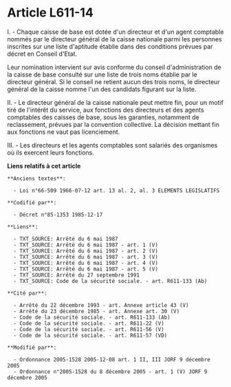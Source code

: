 # Article L611-14

I. - Chaque caisse de base est dotée d'un directeur et d'un agent comptable nommés par le directeur général de la caisse
nationale parmi les personnes inscrites sur une liste d'aptitude établie dans des conditions prévues par décret en Conseil
d'Etat.

Leur nomination intervient sur avis conforme du conseil d'administration de la caisse de base consulté sur une liste de trois
noms établie par le directeur général. Si le conseil ne retient aucun des trois noms, le directeur général de la caisse nomme
l'un des candidats figurant sur la liste.

II. - Le directeur général de la caisse nationale peut mettre fin, pour un motif tiré de l'intérêt du service, aux fonctions
des directeurs et des agents comptables des caisses de base, sous les garanties, notamment de reclassement, prévues par la
convention collective. La décision mettant fin aux fonctions ne vaut pas licenciement.

III. - Les directeurs et les agents comptables sont salariés des organismes où ils exercent leurs fonctions.

**Liens relatifs à cet article**

	**Anciens textes**:

	  - Loi n°66-509 1966-07-12 art. 13 al. 2, al. 3 ELEMENTS LEGISLATIFS

	**Codifié par**:

	  - Décret n°85-1353 1985-12-17

	**Liens**:

	  - TXT_SOURCE: Arrêté du 6 mai 1987
	  - TXT_SOURCE: Arrêté du 6 mai 1987 - art. 1 (V)
	  - TXT_SOURCE: Arrêté du 6 mai 1987 - art. 2 (V)
	  - TXT_SOURCE: Arrêté du 6 mai 1987 - art. 3 (V)
	  - TXT_SOURCE: Arrêté du 6 mai 1987 - art. 4 (V)
	  - TXT_SOURCE: Arrêté du 6 mai 1987 - art. 5 (V)
	  - TXT_SOURCE: Arrêté du 27 septembre 1991
	  - TXT_SOURCE: Code de la sécurité sociale. - art. R611-133 (Ab)

	**Cité par**:

	  - Arrêté du 22 décembre 1993 - art. Annexe article 43 (V)
	  - Arrêté du 23 décembre 1985 - art. Annexe art. 30 (V)
	  - Code de la sécurité sociale. - art. R611-133 (Ab)
	  - Code de la sécurité sociale. - art. R611-22 (V)
	  - Code de la sécurité sociale. - art. R611-56 (V)
	  - Code de la sécurité sociale. - art. R611-57 (VD)

	**Modifié par**:

	  - Ordonnance 2005-1528 2005-12-08 art. 1 II, III JORF 9 décembre 2005
	  - Ordonnance n°2005-1528 du 8 décembre 2005 - art. 1 (V) JORF 9 décembre 2005
